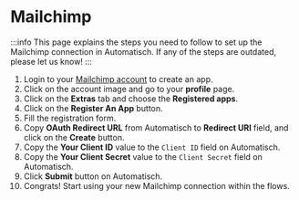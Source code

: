 # Mailchimp

:::info
This page explains the steps you need to follow to set up the Mailchimp
connection in Automatisch. If any of the steps are outdated, please let us know!
:::

1. Login to your [Mailchimp account](https://mailchimp.com/) to create an app.
2. Click on the account image and go to your **profile** page.
3. Click on the **Extras** tab and choose the **Registered apps**.
4. Click on the **Register An App** button.
5. Fill the registration form.
6. Copy **OAuth Redirect URL** from Automatisch to **Redirect URI** field, and click on the **Create** button.
7. Copy the **Your Client ID** value to the `Client ID` field on Automatisch.
8. Copy the **Your Client Secret** value to the `Client Secret` field on Automatisch.
9. Click **Submit** button on Automatisch.
10. Congrats! Start using your new Mailchimp connection within the flows.
